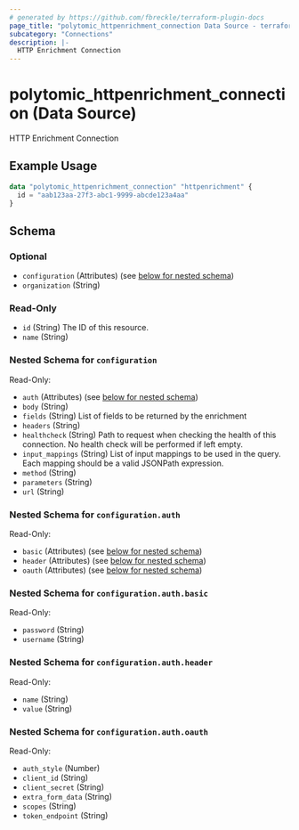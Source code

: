 ```yaml
---
# generated by https://github.com/fbreckle/terraform-plugin-docs
page_title: "polytomic_httpenrichment_connection Data Source - terraform-provider-polytomic"
subcategory: "Connections"
description: |-
  HTTP Enrichment Connection
---
```


# polytomic_httpenrichment_connection (Data Source)

HTTP Enrichment Connection

## Example Usage

```terraform
data "polytomic_httpenrichment_connection" "httpenrichment" {
  id = "aab123aa-27f3-abc1-9999-abcde123a4aa"
}
```

<!-- schema generated by tfplugindocs -->
## Schema

### Optional

- `configuration` (Attributes) (see [below for nested schema](#nestedatt--configuration))
- `organization` (String)

### Read-Only

- `id` (String) The ID of this resource.
- `name` (String)

<a id="nestedatt--configuration"></a>
### Nested Schema for `configuration`

Read-Only:

- `auth` (Attributes) (see [below for nested schema](#nestedatt--configuration--auth))
- `body` (String)
- `fields` (String) List of fields to be returned by the enrichment
- `headers` (String)
- `healthcheck` (String) Path to request when checking the health of this connection. No health check will be performed if left empty.
- `input_mappings` (String) List of input mappings to be used in the query. Each mapping should be a valid JSONPath expression.
- `method` (String)
- `parameters` (String)
- `url` (String)

<a id="nestedatt--configuration--auth"></a>
### Nested Schema for `configuration.auth`

Read-Only:

- `basic` (Attributes) (see [below for nested schema](#nestedatt--configuration--auth--basic))
- `header` (Attributes) (see [below for nested schema](#nestedatt--configuration--auth--header))
- `oauth` (Attributes) (see [below for nested schema](#nestedatt--configuration--auth--oauth))

<a id="nestedatt--configuration--auth--basic"></a>
### Nested Schema for `configuration.auth.basic`

Read-Only:

- `password` (String)
- `username` (String)


<a id="nestedatt--configuration--auth--header"></a>
### Nested Schema for `configuration.auth.header`

Read-Only:

- `name` (String)
- `value` (String)


<a id="nestedatt--configuration--auth--oauth"></a>
### Nested Schema for `configuration.auth.oauth`

Read-Only:

- `auth_style` (Number)
- `client_id` (String)
- `client_secret` (String)
- `extra_form_data` (String)
- `scopes` (String)
- `token_endpoint` (String)


